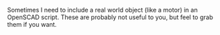 Sometimes I need to include a real world object (like a motor) in an OpenSCAD script. These are probably not useful to you, but feel to grab them if you want.
